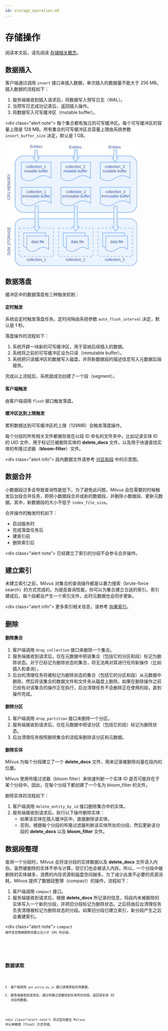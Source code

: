 ```yaml
---
id: storage_operation.md
---
```


# 存储操作

<div class="alert note">
阅读本文前，请先阅读 <a href="storage_concept.md">存储相关概念</a>。
</div>

## 数据插入

客户端通过调用 `insert` 接口来插入数据，单次插入的数据量不能大于 256 MB。插入数据的流程如下：

1. 服务端接收到插入请求后，将数据写入预写日志（WAL）。
2. 当预写日志成功记录后，返回插入操作。
3. 将数据写入可写缓冲区（mutable buffer）。

<div class="alert note">
每个集合都有独立的可写缓冲区。每个可写缓冲区的容量上限是 128 MB。所有集合的可写缓冲区总容量上限由系统参数 <code>insert_buffer_size</code> 决定，默认是 1 GB。
</div>

![insert](../../../assets/storage/insert.png)

## 数据落盘

缓冲区中的数据落盘有三种触发机制：

#### 定时触发

系统会定时触发落盘任务。定时间隔由系统参数 `auto_flush_interval` 决定，默认是 1 秒。

落盘操作的流程如下：

1. 系统开辟一块新的可写缓冲区，用于容纳后续插入的数据。
2. 系统将之前的可写缓冲区设为只读（immutable buffer）。
3. 系统把只读缓冲区的数据写入磁盘，并将新数据段的描述信息写入元数据后端服务。

完成以上流程后，系统就成功创建了一个段（segment）。

#### 客户端触发

由客户端调用 `flush` 接口触发落盘。
    
#### 缓冲区达到上限触发

累积数据达到可写缓冲区的上限（128MB）会触发落盘操作。

每个分段的所有相关文件都被存放在以段 ID 命名的文件夹中，比如记录实体 ID 的 UID 文件、用于标记已被删除实体的 **delete_docs** 文件，以及用于快速查找实体的布隆过滤器（**bloom-filter**）文件。

<div class="alert info">
段内数据文件请参考 <a href="concept.md#分区和段">分区和段</a> 中的示意图。
</div>

## 数据合并

小数据段过多会导致查询性能低下。为了避免此问题，Milvus 会在需要的时候触发后台段合并任务，即把小数据段合并成新的数据段，并删除小数据段、更新元数据。其中，新数据段的大小不低于 `index_file_size`。

合并操作的触发时机如下：

- 启动服务时
- 完成落盘任务后
- 建索引前
- 删除索引后

<div class="alert note">
已经建立了索引的分段不会参与合并操作。
</div>

## 建立索引

未建立索引之前，Milvus 对集合的查询操作都是以暴力搜索（brute-force search）的方式完成的。为提高查询性能，你可以为集合建立合适的索引。索引建成后，每个段都会产生一个索引文件，此时元数据也会同步更新。

<div class="alert info">
更多索引相关信息，请参考 <a href="index.md">向量索引</a>。
</div>

## 删除

#### 删除集合

1. 客户端调用 `drop_collection` 接口来删除一个集合。
2. 服务端接收到请求后，仅在元数据中把该集合（包括它的分区和段）标记为删除状态。对于已标记为删除状态的集合，将无法再对其进行任何新操作（比如插入和查询）。
3. 后台的清理任务将被标记为删除状态的集合（包括它的分区和段）从元数据中删除，然后将该集合的数据文件和文件夹从磁盘上删除。如果在删除操作之前已经有对该集合的操作正在执行，后台清理任务不会删除正在使用的段，直到操作完成。

#### 删除分区

1. 客户端调用 `drop_partition` 接口来删除一个分区。
2. 服务端接收到请求后，仅在元数据中把该分区（包括它的段）标记为删除状态。
3. 后台清理任务按照删除集合的流程来删除该分区和元数据。

#### 删除实体

Milvus 为每个分段建立了一个 **delete_docs** 文件，用来记录被删除向量在段内的位置。

Milvus 使用布隆过滤器（bloom filter）来快速判断一个实体 ID 是否可能存在于某个分段中。因此，在每个分段下都创建了一个名为 bloom_filter 的文件。

删除实体的流程如下：

1. 客户端调用 `delete_entity_by_id` 接口删除集合中的实体。
2. 服务端接收到请求后，执行以下操作删除实体：
    * 如果该实体在插入缓冲区中，直接删除该实体。
    * 否则，根据每个分段的布隆过滤器判断该实体所处的分段，然后更新该分段的 **delete_docs** 以及 **bloom_filter** 文件。

## 数据段整理
 
查询一个分段时，Milvus 会将该分段的实体数据以及 **delete_docs** 文件读入内存。虽然被删除的实体不参与计算，但它们也会被读入内存。所以，一个分段中被删除的实体越多，浪费的内存资源和磁盘空间越多。为了减少此类不必要的资源消耗，Milvus 提供了数据段整理（compact）的操作，流程如下：

1. 客户端调用 `compact` 接口。
2. 服务端接收到请求后，根据 **delete_docs** 所记录的信息，将段内未被删除的实体写入一个新的分段，并把旧分段标记为删除状态。之后将由后台清理任务负责清理被标记为删除状态的分段。如果旧分段已建立索引，新分段产生之后会重建索引。

<div class="alert note">
<code>compact<code> 操作会忽略被删除向量占比小于 10% 的分段。
</div>
 
## 数据读取

1. 客户端调用 `get_entity_by_id` 接口读取原始实体数据。
2. 服务端接收到请求后，通过布隆过滤器找到实体所在的段，返回该实体 ID 对应的数据。

<div class="alert note">
浮点型向量在 Milvus 中以单精度（float）方式存储。
</div>
